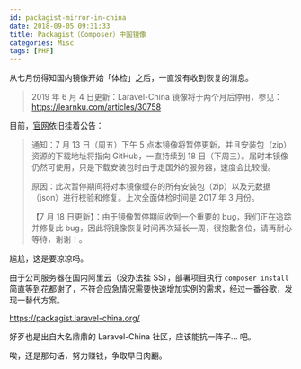 ```yaml
---
id: packagist-mirror-in-china
date: 2018-09-05 09:31:33
title: Packagist（Composer）中国镜像
categories: Misc
tags: [PHP]
---
```


从七月份得知国内镜像开始「体检」之后，一直没有收到恢复的消息。

<!--more-->

> 2019 年 6 月 4 日更新：Laravel-China 镜像将于两个月后停用，参见：<https://learnku.com/articles/30758>

目前，[官网](https://pkg.phpcomposer.com/)依旧挂着公告：

> 通知：7 月 13 日（周五）下午 5 点本镜像将暂停更新，并且安装包（zip）资源的下载地址将指向 GitHub，一直持续到 18 日（下周三）。届时本镜像仍然可使用，只是下载安装包时由于走国外的服务器，速度会比较慢。
>
> 原因：此次暂停期间将对本镜像缓存的所有安装包（zip）以及元数据（json）进行校验和修复。上次全面体检时间是 2017 年 3 月份。
>
> 【7 月 18 日更新】：由于镜像暂停期间收到一个重要的 bug，我们正在追踪并修复此 bug，因此将镜像恢复时间再次延长一周，很抱歉各位，请再耐心等待，谢谢！。

尴尬，这是要凉凉吗。

由于公司服务器在国内阿里云（没办法挂 SS），部署项目执行 `composer install` 简直等到花都谢了，不符合应急情况需要快速增加实例的需求，经过一番谷歌，发现一替代方案。

<https://packagist.laravel-china.org/>

好歹也是出自大名鼎鼎的 Laravel-China 社区，应该能抗一阵子... 吧。

唉，还是那句话，努力赚钱，争取早日肉翻。
